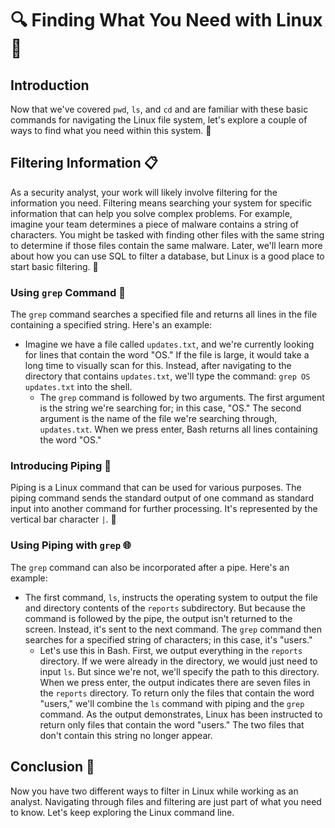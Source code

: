 # 🔍 Finding What You Need with Linux 🐧

## Introduction
Now that we've covered `pwd`, `ls`, and `cd` and are familiar with these basic commands for navigating the Linux file system, let's explore a couple of ways to find what you need within this system. 🌟

## Filtering Information 📋
As a security analyst, your work will likely involve filtering for the information you need. Filtering means searching your system for specific information that can help you solve complex problems. For example, imagine your team determines a piece of malware contains a string of characters. You might be tasked with finding other files with the same string to determine if those files contain the same malware. Later, we'll learn more about how you can use SQL to filter a database, but Linux is a good place to start basic filtering. 🔐

### Using `grep` Command 🔎
The `grep` command searches a specified file and returns all lines in the file containing a specified string. Here's an example:
- Imagine we have a file called `updates.txt`, and we're currently looking for lines that contain the word "OS." If the file is large, it would take a long time to visually scan for this. Instead, after navigating to the directory that contains `updates.txt`, we'll type the command: `grep OS updates.txt` into the shell.
  - The `grep` command is followed by two arguments. The first argument is the string we're searching for; in this case, "OS." The second argument is the name of the file we're searching through, `updates.txt`. When we press enter, Bash returns all lines containing the word "OS."

### Introducing Piping 🚰
Piping is a Linux command that can be used for various purposes. The piping command sends the standard output of one command as standard input into another command for further processing. It's represented by the vertical bar character `|`. 🔄

### Using Piping with `grep` 🌐
The `grep` command can also be incorporated after a pipe. Here's an example:
- The first command, `ls`, instructs the operating system to output the file and directory contents of the `reports` subdirectory. But because the command is followed by the pipe, the output isn't returned to the screen. Instead, it's sent to the next command. The `grep` command then searches for a specified string of characters; in this case, it's "users." 
  - Let's use this in Bash. First, we output everything in the `reports` directory. If we were already in the directory, we would just need to input `ls`. But since we're not, we'll specify the path to this directory. When we press enter, the output indicates there are seven files in the `reports` directory. To return only the files that contain the word "users," we'll combine the `ls` command with piping and the `grep` command. As the output demonstrates, Linux has been instructed to return only files that contain the word "users." The two files that don't contain this string no longer appear.

## Conclusion 🌟
Now you have two different ways to filter in Linux while working as an analyst. Navigating through files and filtering are just part of what you need to know. Let's keep exploring the Linux command line.

